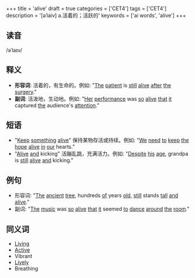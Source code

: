 +++
title = 'alive'
draft = true
categories = ['CET4']
tags = ['CET4']
description = '[əˈlaiv] a.活着的；活跃的'
keywords = ['ai words', 'alive']
+++

## 读音
/əˈlaɪv/

## 释义
- **形容词**: 活着的，有生命的。例如: "[The](/post/the/) [patient](/post/patient/) is [still](/post/still/) [alive](/post/alive/) [after](/post/after/) [the](/post/the/) [surgery](/post/surgery/)."
- **副词**: 活泼地，生动地。例如: "[Her](/post/her/) [performance](/post/performance/) was [so](/post/so/) [alive](/post/alive/) [that](/post/that/) [it](/post/it/) captured [the](/post/the/) audience's [attention](/post/attention/)."

## 短语
- "[Keep](/post/keep/) [something](/post/something/) [alive](/post/alive/)" 保持某物存活或持续。例如: "[We](/post/we/) [need](/post/need/) [to](/post/to/) [keep](/post/keep/) [the](/post/the/) [hope](/post/hope/) [alive](/post/alive/) [in](/post/in/) [our](/post/our/) hearts."
- "[Alive](/post/alive/) [and](/post/and/) kicking" 活蹦乱跳，充满活力。例如: "[Despite](/post/despite/) [his](/post/his/) [age](/post/age/), grandpa is [still](/post/still/) [alive](/post/alive/) [and](/post/and/) kicking."

## 例句
- 形容词: "[The](/post/the/) [ancient](/post/ancient/) [tree](/post/tree/), hundreds [of](/post/of/) years [old](/post/old/), [still](/post/still/) stands [tall](/post/tall/) [and](/post/and/) [alive](/post/alive/)."
- 副词: "[The](/post/the/) [music](/post/music/) was [so](/post/so/) [alive](/post/alive/) [that](/post/that/) [it](/post/it/) seemed [to](/post/to/) [dance](/post/dance/) [around](/post/around/) [the](/post/the/) [room](/post/room/)."

## 同义词
- [Living](/post/living/)
- [Active](/post/active/)
- Vibrant
- [Lively](/post/lively/)
- Breathing
